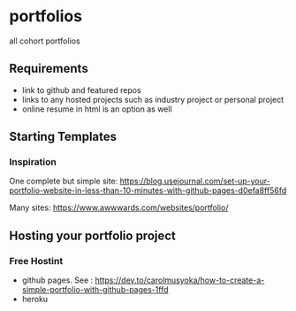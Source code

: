 # portfolios
all cohort portfolios

## Requirements

- link to github and featured repos
- links to any hosted projects such as industry project or personal project
- online resume in html is an option as well

## Starting Templates 

### Inspiration

One complete but simple site:
<https://blog.usejournal.com/set-up-your-portfolio-website-in-less-than-10-minutes-with-github-pages-d0efa8ff56fd>

Many sites:
<https://www.awwwards.com/websites/portfolio/>

## Hosting your portfolio project

### Free Hostint

- github pages.  See : <https://dev.to/carolmusyoka/how-to-create-a-simple-portfolio-with-github-pages-1ffd>
- heroku





